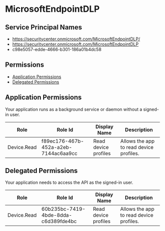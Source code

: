 # MicrosoftEndpointDLP
## Service Principal Names
- https://securitycenter.onmicrosoft.com/MicrosoftEndpointDLP/
- https://securitycenter.onmicrosoft.com/MicrosoftEndpointDLP
- c98e5057-edde-4666-b301-186a01b4dc58

 ## Permissions
- [Application Permissions](#application-permissions)
- [Delegated Permissions](#delegated-permissions)

## Application Permissions
Your application runs as a background service or daemon without a signed-in user.

| Role | Role Id | Display Name | Description |
|---|---|---|---|
| Device.Read | f89ec176-467b-452a-a2eb-7144ac6aa9cc | Read device profiles | Allows the app to read device profiles. |

## Delegated Permissions
Your application needs to access the API as the signed-in user. 

| Role | Role Id | Display Name | Description |
|---|---|---|---|
| Device.Read | 60b235bc-7419-4bde-8dda-c6d389fde4bc | Read device profiles | Allows the app to read device profiles. |

